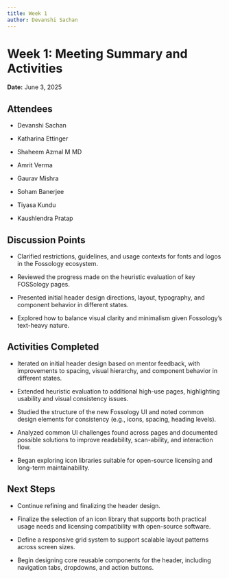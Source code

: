 ```yaml
---
title: Week 1
author: Devanshi Sachan
---
```

<!--
SPDX-License-Identifier: CC-BY-SA-4.0

SPDX-FileCopyrightText: 2024 Devanshi Sachan <devs221102gmail.com>
-->

# Week 1: Meeting Summary and Activities

**Date:** June 3, 2025



## Attendees

- Devanshi Sachan

- Katharina Ettinger

- Shaheem Azmal M MD

- Amrit Verma

- Gaurav Mishra

- Soham Banerjee
- Tiyasa Kundu
- Kaushlendra Pratap



## Discussion Points

- Clarified restrictions, guidelines, and usage contexts for fonts and logos in the Fossology ecosystem.

- Reviewed the progress made on the heuristic evaluation of key FOSSology pages.

- Presented initial header design directions, layout, typography, and component behavior in different states.

- Explored how to balance visual clarity and minimalism given Fossology’s text-heavy nature.



## Activities Completed

- Iterated on initial header design based on mentor feedback, with improvements to spacing, visual hierarchy, and component behavior in different states.

- Extended heuristic evaluation to additional high-use pages, highlighting usability and visual consistency issues.

- Studied the structure of the new Fossology UI and noted common design elements for consistency (e.g., icons, spacing, heading levels).

- Analyzed common UI challenges found across pages and documented possible solutions to improve readability, scan-ability, and interaction flow.

- Began exploring icon libraries suitable for open-source licensing and long-term maintainability.



## Next Steps

- Continue refining and finalizing the header design.

- Finalize the selection of an icon library that supports both practical usage needs and licensing compatibility with open-source software.

- Define a responsive grid system to support scalable layout patterns across screen sizes.

- Begin designing core reusable components for the header, including navigation tabs, dropdowns, and action buttons. 